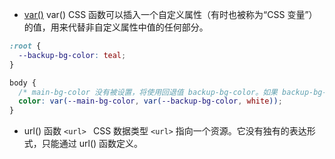 - [var()](https://developer.mozilla.org/zh-CN/docs/Web/CSS/var)
var() CSS 函数可以插入一个自定义属性（有时也被称为“CSS 变量”）的值，用来代替非自定义属性中值的任何部分。
```css
:root {
  --backup-bg-color: teal;
}

body {
  /* main-bg-color 没有被设置，将使用回退值 backup-bg-color。如果 backup-bg-color 没有被设置，将使用回退值 white。 */
  color: var(--main-bg-color, var(--backup-bg-color, white));
}
```

- url() 函数
```<url> ```
CSS 数据类型 ```<url>``` 指向一个资源。它没有独有的表达形式，只能通过 url() 函数定义。


